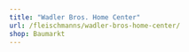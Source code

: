 ```yaml
---
title: "Wadler Bros. Home Center"
url: /fleischmanns/wadler-bros-home-center/
shop: Baumarkt
---
```

